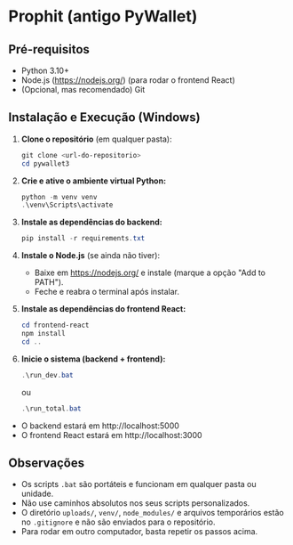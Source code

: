 # Prophit (antigo PyWallet)

## Pré-requisitos
- Python 3.10+
- Node.js (https://nodejs.org/) (para rodar o frontend React)
- (Opcional, mas recomendado) Git

## Instalação e Execução (Windows)

1. **Clone o repositório** (em qualquer pasta):
   ```powershell
   git clone <url-do-repositorio>
   cd pywallet3
   ```

2. **Crie e ative o ambiente virtual Python:**
   ```powershell
   python -m venv venv
   .\venv\Scripts\activate
   ```

3. **Instale as dependências do backend:**
   ```powershell
   pip install -r requirements.txt
   ```

4. **Instale o Node.js** (se ainda não tiver):
   - Baixe em https://nodejs.org/ e instale (marque a opção "Add to PATH").
   - Feche e reabra o terminal após instalar.

5. **Instale as dependências do frontend React:**
   ```powershell
   cd frontend-react
   npm install
   cd ..
   ```

6. **Inicie o sistema (backend + frontend):**
   ```powershell
   .\run_dev.bat
   ```
   ou
   ```powershell
   .\run_total.bat
   ```

- O backend estará em http://localhost:5000
- O frontend React estará em http://localhost:3000

## Observações
- Os scripts `.bat` são portáteis e funcionam em qualquer pasta ou unidade.
- Não use caminhos absolutos nos seus scripts personalizados.
- O diretório `uploads/`, `venv/`, `node_modules/` e arquivos temporários estão no `.gitignore` e não são enviados para o repositório.
- Para rodar em outro computador, basta repetir os passos acima.
